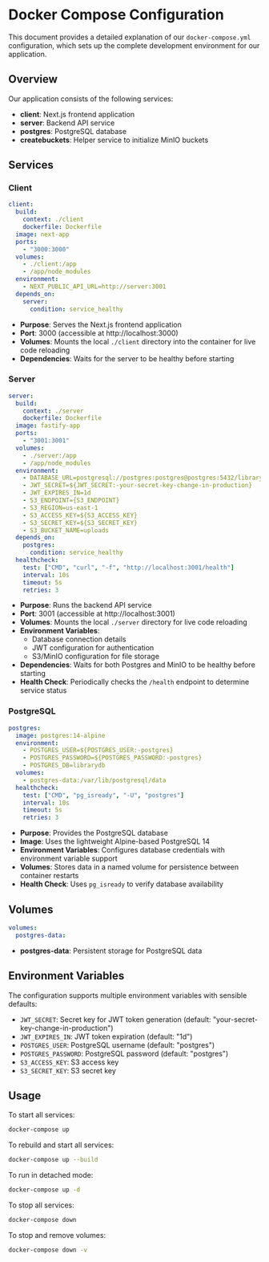 # Docker Compose Configuration

This document provides a detailed explanation of our `docker-compose.yml` configuration, which sets up the complete development environment for our application.

## Overview

Our application consists of the following services:

- **client**: Next.js frontend application
- **server**: Backend API service
- **postgres**: PostgreSQL database
- **createbuckets**: Helper service to initialize MinIO buckets

## Services

### Client

```yaml
client:
  build:
    context: ./client
    dockerfile: Dockerfile
  image: next-app
  ports:
    - "3000:3000"
  volumes:
    - ./client:/app
    - /app/node_modules
  environment:
    - NEXT_PUBLIC_API_URL=http://server:3001
  depends_on:
    server:
      condition: service_healthy
```

- **Purpose**: Serves the Next.js frontend application
- **Port**: 3000 (accessible at http://localhost:3000)
- **Volumes**: Mounts the local `./client` directory into the container for live code reloading
- **Dependencies**: Waits for the server to be healthy before starting

### Server

```yaml
server:
  build:
    context: ./server
    dockerfile: Dockerfile
  image: fastify-app
  ports:
    - "3001:3001"
  volumes:
    - ./server:/app
    - /app/node_modules
  environment:
    - DATABASE_URL=postgresql://postgres:postgres@postgres:5432/librarydb?schema=public
    - JWT_SECRET=${JWT_SECRET:-your-secret-key-change-in-production}
    - JWT_EXPIRES_IN=1d
    - S3_ENDPOINT={S3_ENDPOINT}
    - S3_REGION=us-east-1
    - S3_ACCESS_KEY=${S3_ACCESS_KEY}
    - S3_SECRET_KEY=${S3_SECRET_KEY}
    - S3_BUCKET_NAME=uploads
  depends_on:
    postgres:
      condition: service_healthy
  healthcheck:
    test: ["CMD", "curl", "-f", "http://localhost:3001/health"]
    interval: 10s
    timeout: 5s
    retries: 3
```

- **Purpose**: Runs the backend API service
- **Port**: 3001 (accessible at http://localhost:3001)
- **Volumes**: Mounts the local `./server` directory for live code reloading
- **Environment Variables**:
  - Database connection details
  - JWT configuration for authentication
  - S3/MinIO configuration for file storage
- **Dependencies**: Waits for both Postgres and MinIO to be healthy before starting
- **Health Check**: Periodically checks the `/health` endpoint to determine service status

### PostgreSQL

```yaml
postgres:
  image: postgres:14-alpine
  environment:
    - POSTGRES_USER=${POSTGRES_USER:-postgres}
    - POSTGRES_PASSWORD=${POSTGRES_PASSWORD:-postgres}
    - POSTGRES_DB=librarydb
  volumes:
    - postgres-data:/var/lib/postgresql/data
  healthcheck:
    test: ["CMD", "pg_isready", "-U", "postgres"]
    interval: 10s
    timeout: 5s
    retries: 3
```

- **Purpose**: Provides the PostgreSQL database
- **Image**: Uses the lightweight Alpine-based PostgreSQL 14
- **Environment Variables**: Configures database credentials with environment variable support
- **Volumes**: Stores data in a named volume for persistence between container restarts
- **Health Check**: Uses `pg_isready` to verify database availability


## Volumes

```yaml
volumes:
  postgres-data:
```

- **postgres-data**: Persistent storage for PostgreSQL data

## Environment Variables

The configuration supports multiple environment variables with sensible defaults:

- `JWT_SECRET`: Secret key for JWT token generation (default: "your-secret-key-change-in-production")
- `JWT_EXPIRES_IN`: JWT token expiration (default: "1d")
- `POSTGRES_USER`: PostgreSQL username (default: "postgres")
- `POSTGRES_PASSWORD`: PostgreSQL password (default: "postgres")
- `S3_ACCESS_KEY`: S3 access key 
- `S3_SECRET_KEY`: S3 secret key 

## Usage

To start all services:

```bash
docker-compose up
```

To rebuild and start all services:

```bash
docker-compose up --build
```

To run in detached mode:

```bash
docker-compose up -d
```

To stop all services:

```bash
docker-compose down
```

To stop and remove volumes:

```bash
docker-compose down -v
``` 